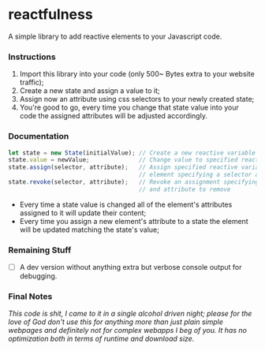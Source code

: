 # reactfulness

A simple library to add reactive elements to your Javascript code.

### Instructions

1. Import this library into your code (only 500~ Bytes extra to your website traffic);
2. Create a new state and assign a value to it;
3. Assign now an attribute using css selectors to your newly created state;
4. You're good to go, every time you change that state value into your code the assigned attributes will be adjusted accordingly.

### Documentation

```javascript
let state = new State(initialValue); // Create a new reactive variable
state.value = newValue;              // Change value to specified reactive variable
state.assign(selector, attribute);   // Assign specified reactive variable to an
                                     // element specifying a selector and attribute
state.revoke(selector, attribute);   // Revoke an assignment specifying which selector
                                     // and attribute to remove
```

- Every time a state value is changed all of the element's attributes assigned to it will update their content;
- Every time you assign a new element's attribute to a state the element will be updated matching the state's value;

### Remaining Stuff

- [ ] A dev version without anything extra but verbose console output for debugging.

### Final Notes

_This code is shit, I came to it in a single alcohol driven night; please for the love of God don't use this for anything more than just plain simple webpages and definitely not for complex webapps I beg of you. It has no optimization both in terms of runtime and download size._
